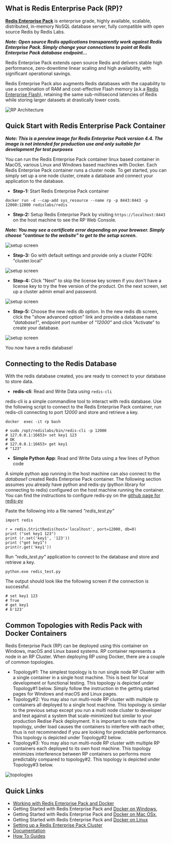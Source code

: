 ## What is Redis Enterprise Pack (RP)? ##
[**Redis Enterprise Pack**](https://redislabs.com/products/redis-pack/) is enterprise grade, highly available, scalable, distributed, in-memory NoSQL database server, fully compatible with open source Redis by Redis Labs.

**_Note: Open source Redis applications transparently work against Redis Enterprise Pack. Simply change your connections to point at Redis Enterprise Pack database endpoint..._**

Redis Enterprise Pack extends open source Redis and delivers stable high performance, zero-downtime linear scaling and high availability, with significant operational savings.

Redis Enterprise Pack also augments Redis databases with the capability to use a combination of RAM and cost-effective Flash memory (a.k.a [Redis Enterprise Flash](https://redislabs.com/products/redis-pack/flash-memory/)), retaining the same sub-millisecond latencies of Redis while storing larger datasets at drastically lower costs.

![RP Architecture](https://raw.githubusercontent.com/RedisLabs/DockerHub/master/images/general/redis_arch.jpeg)

## Quick Start with Redis Enterprise Pack Container ##

**_Note: This is a preview image for Redis Enterprise Pack version 4.4. The image is not intended for production use and only suitable for development for test purposes_**

You can run the Redis Enterprise Pack container linux based container in MacOS, various Linux and Windows based machines with Docker. Each Redis Enterprise Pack container runs a cluster node. To get started, you can simply set up a one node cluster, create a database and connect your application to the database.

* **Step-1:** Start Redis Enterprise Pack container

`docker run -d --cap-add sys_resource --name rp -p 8443:8443 -p 12000:12000 redislabs/redis`

* **Step-2:** Setup Redis Enterprise Pack by visiting `https://localhost:8443` on the host machine to see the RP Web Console. 

**_Note: You may see a certificate error depending on your browser. Simply choose "continue to the website" to get to the setup screen._**

![setup screen](https://raw.githubusercontent.com/RedisLabs/DockerHub/master/images/mac/RP-SetupScreen.jpeg)

* **Step-3:** Go with default settings and provide only a cluster FQDN: "cluster.local"

![setup screen](https://raw.githubusercontent.com/RedisLabs/DockerHub/master/images/mac/RP-SetupScreen2.jpeg)

* **Step-4:** Click "Next" to skip the license key screen if you don't have a license key to try the free version of the product. On the next screen, set up a cluster admin email and password.

![setup screen](https://raw.githubusercontent.com/RedisLabs/DockerHub/master/images/mac/RP-SetupScreen4.jpeg)

* **Step-5:** Choose the new redis db option. In the new redis db screen, click the "show advanced option" link and provide a database name _"database1"_, endpoint port number of _"12000"_ and click "Activate" to create your database.

![setup screen](https://raw.githubusercontent.com/RedisLabs/DockerHub/master/images/mac/RP-DBScreen2.jpeg)

You now have a redis database!

## Connecting to the Redis Database ##
With the redis database created, you are ready to connect to your database to store data.

* **redis-cli**: Read and Write Data using `redis-cli`

redis-cli is a simple commandline tool to interact with redis database. Use the following script to connect to the Redis Enterprise Pack container, run redis-cli connecting to port _12000_ and store and retrieve a key.

```
docker  exec -it rp bash

# sudo /opt/redislabs/bin/redis-cli -p 12000
# 127.0.0.1:16653> set key1 123
# OK
# 127.0.0.1:16653> get key1
# "123"
```


* **Simple Python App**: Read and Write Data using a few lines of Python code

A simple python app running in the host machine can also connect to the _database1_ created Redis Enterprise Pack container. The following section assumes you already have python and redis-py (python library for connecting to redis) configured on the host machine running the container. You can find the instructions to configure redis-py on the [github page for redis-py](https://github.com/andymccurdy/redis-py)

Paste the following into a file named _"redis_test.py"_

```
import redis

r = redis.StrictRedis(host='localhost', port=12000, db=0)
print ("set key1 123")
print (r.set('key1', '123'))
print ("get key1")
print(r.get('key1'))
```

Run _"redis_test.py"_ application to connect to the database and store and retrieve a key.

```
python.exe redis_test.py
```

The output should look like the following screen if the connection is successful.

```
# set key1 123
# True
# get key1
# b'123'
```

## Common Topologies with Redis Pack with Docker Containers ##

Redis Enterprise Pack (RP) can be deployed using this container on Windows, macOS and Linux based systems. RP container represents a node in an RP Cluster. When deploying RP using Docker, there are a couple of common topologies.
* Topology#1: The simplest topology is to run single node RP Cluster with a single container in a single host machine. This is best for local development or functional testing. This topology is depicted under Topology#1 below. Simply follow the instruction in the getting started pages for Windows and macOS and Linux pages. 
* Topology#2: You may also run multi-node RP cluster with multiple rp containers all deployed to a single host machine. This topology is similar to the previous setup except you run a multi node cluster to developer and test against a system that scale-minimized but similar to your production Redise Pack deployment. It is important to note that the topology, under load causes the containers to interfere with each other, thus is not recommended if you are looking for predictable performance. This topology is depicted under Topology#2 below. 
* Topology#3: You may also run multi-node RP cluster with multiple RP containers each deployed to its own host machine. This topology minimizes interference between RP containers so performs more predictably compared to topology#2. This topology is depicted under Topology#3 below. 

![topologies](https://raw.githubusercontent.com/RedisLabs/DockerHub/master/images/general/topology.jpeg)


## Quick Links ##

* [Working with Redis Enterprise Pack and Docker](https://redislabs.com/redis-enterprise-documentation/installing-and-upgrading/docker/)
* Getting Started with Redis Enterprise Pack and [Docker on Windows](https://redislabs.com/redis-enterprise-documentation/installing-and-upgrading/docker/windows/), 
* Getting Started with Redis Enterprise Pack and [Docker on Mac OSx](https://redislabs.com/redis-enterprise-documentation/installing-and-upgrading/docker/macos/), 
* Getting Started with Redis Enterprise Pack and [Docker on Linux](https://redislabs.com/redis-enterprise-documentation/installing-and-upgrading/docker/linux/)
* [Setting up a Redis Enterprise Pack Cluster](https://redislabs.com/redis-enterprise-documentation/initial-setup-creating-a-new-cluster/)
* [Documentation](https://redislabs.com/resources/redis-pack-documentation/)
* [How To Guides](https://redislabs.com/resources/how-to-redis-enterprise/)
